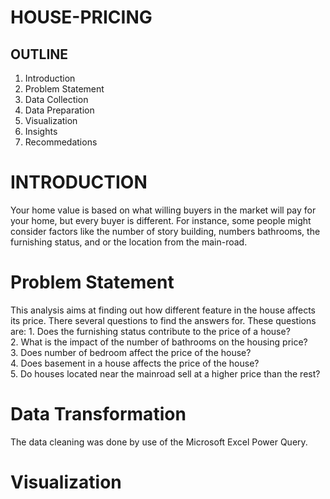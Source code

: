 # HOUSE-PRICING
## OUTLINE
1. Introduction
2. Problem Statement
3. Data Collection
4. Data Preparation
5. Visualization
6. Insights
7. Recommedations
# INTRODUCTION
Your home value is based on what willing buyers in the market will pay for your home, but every buyer is different. For instance, some people might consider factors like the number of story building, numbers bathrooms, the furnishing status, and or the location from the main-road. 
# Problem Statement
This analysis aims at finding out how different feature in the house affects its price. There several questions to find the answers for.
These questions are:
        1. Does the furnishing status contribute to the price of a house?								
       2. What is the impact of the number of bathrooms on the housing price?								
       3. Does number of bedroom affect the price of the house?								
       4. Does basement in a house affects the price of the house?								
       5. Do houses located near the mainroad sell at a higher price than the rest?	
# Data Transformation
The data cleaning was done by use of the Microsoft Excel Power Query.
# Visualization


